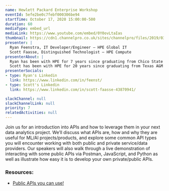 ```yaml
---
name: Hewlett Packard Enterprise Workshop
eventId: 5efe2be0c7febf000306be94
startTime: October 17, 2020 15:00:00-500
duration: 60
mediaType: embed_url
mediaLink: https://www.youtube.com/embed/0Y0ovLtaIas
thumbnail: https://cdn1.channelpro.co.uk/sites/channelpro/files/2019/03/hpe.jpg
presenter: | 
  Ryan Feenstra, IT Developer/Engineer – HPE Global IT 
  Scott Faasse, Distinguished Technologist – HPE Compute
presenterAbout: |
  Ryan has been with HPE for 7 years since graduating from Chico State University. He is experienced with the use of APIs in mobile, web, and integration development.
  Scott has been with HPE for 20 years since graduating from Texas A&M University (Class of 2000!). Early in his career, he was the lead BIOS developer for the world's most popular selling server. More recently, his primary role is serving as senior architect for server firmware, power, and performance management for HPE’s Compute Business.  
presenterSocials:
- type: Ryan's Linkedin
  link: https://www.linkedin.com/in/feenst/
- type: Scott's Linkedin
  link: https://www.linkedin.com/in/scott-faasse-43870941/

slackChannel: null
slackChannelLink: null
priority: 7
relatedActivities: null
---
```


Join us for an introduction into APIs and how to leverage them in your next data analytics project. We’ll discuss what APIs are, how and why they are useful for ML/AI projects/products, and explore some common API types you will encounter working with both public and private service/data providers. Our speakers will also walk through a live demonstration of interacting with some public APIs via Postman, JavaScript, and Python as well as illustrate how easy it is to develop your own private/public APIs.


### Resources:
- [Public APIs you can use!](https://github.com/public-apis/public-apis)
